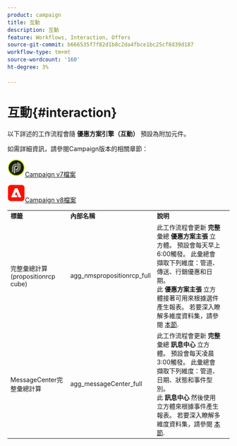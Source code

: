 ```yaml
---
product: campaign
title: 互動
description: 互動
feature: Workflows, Interaction, Offers
source-git-commit: b666535f7f82d1b8c2da4fbce1bc25cf8d39d187
workflow-type: tm+mt
source-wordcount: '160'
ht-degree: 3%

---
```



# 互動{#interaction}



以下詳述的工作流程會隨 **優惠方案引擎（互動）** 預設為附加元件。

如需詳細資訊，請參閱Campaign版本的相關章節：

![](assets/do-not-localize/v7.jpeg)[Campaign v7檔案](../../interaction/using/interaction-and-offer-management.md)

![](assets/do-not-localize/v8.png)[Campaign v8檔案](https://experienceleague.adobe.com/docs/campaign/campaign-v8/send/interaction/interaction.html)


<table> 
 <tbody> 
  <tr> 
   <td> <strong>標籤</strong><br /> </td> 
   <td> <strong>內部名稱</strong><br /> </td> 
   <td> <strong>說明</strong><br /> </td> 
  </tr> 
  <tr> 
   <td> <span class="uicontrol">完整彙總計算(propositionrcp cube)</span> <br /> </td> 
   <td> <span class="uicontrol">agg_nmspropositionrcp_full</span> <br /> </td> 
   <td> 此工作流程會更新 <strong>完整</strong> 彙總 <strong>優惠方案主張</strong> 立方體。 預設會每天早上6:00觸發。 此彙總會擷取下列維度：管道、傳送、行銷優惠和日期。<br /> 此 <strong>優惠方案主張</strong> 立方體接著可用來根據選件產生報表。 若要深入瞭解多維度資料集，請參閱 <a href="../../reporting/using/ac-cubes.md">本節</a>.<br /> </td> 
  </tr> 
   <tr> 
   <td> <span class="uicontrol">MessageCenter完整彙總計算</span> <br /> </td> 
   <td> <span class="uicontrol">agg_messageCenter_full</span> <br /> </td> 
   <td> 此工作流程會更新 <strong>完整</strong> 彙總 <strong>訊息中心</strong> 立方體。 預設會每天凌晨3:00觸發。 此彙總會擷取下列維度：管道、日期、狀態和事件型別。<br /> 此 <strong>訊息中心</strong> 然後使用立方體來根據事件產生報表。 若要深入瞭解多維度資料集，請參閱 <a href="../../reporting/using/ac-cubes.md">本節</a>.<br /> </td> 
   <td> <br /> </td> 
  </tr> 
 </tbody> 
</table>

